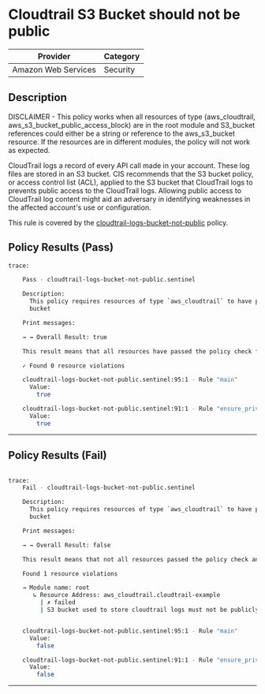 # Cloudtrail S3 Bucket should not be public

| Provider            | Category |
|---------------------|----------|
| Amazon Web Services | Security |

## Description

DISCLAIMER - This policy works when all resources of type (aws_cloudtrail, aws_s3_bucket_public_access_block) are in the root module
and S3_bucket references could either be a string or reference to the aws_s3_bucket resource.
If the resources are in different modules, the policy will not work as expected. 

CloudTrail logs a record of every API call made in your account. These log files are stored in an S3 bucket. 
CIS recommends that the S3 bucket policy, or access control list (ACL), applied to the S3 bucket that CloudTrail 
logs to prevents public access to the CloudTrail logs. 
Allowing public access to CloudTrail log content might aid an adversary in identifying weaknesses in 
the affected account's use or configuration.

This rule is covered by the [cloudtrail-logs-bucket-not-public](../../policies/cloudtrail-logs-bucket-not-public.sentinel) policy.

## Policy Results (Pass)
```bash
trace: 

    Pass - cloudtrail-logs-bucket-not-public.sentinel

    Description:
      This policy requires resources of type `aws_cloudtrail` to have private logs
      bucket

    Print messages:

    → → Overall Result: true

    This result means that all resources have passed the policy check for the policy cloudtrail-logs-bucket-not-public.

    ✓ Found 0 resource violations

    cloudtrail-logs-bucket-not-public.sentinel:95:1 - Rule "main"
      Value:
        true

    cloudtrail-logs-bucket-not-public.sentinel:91:1 - Rule "ensure_private_logs_bucket"
      Value:
        true
```
---

## Policy Results (Fail)
```bash

trace:
    Fail - cloudtrail-logs-bucket-not-public.sentinel

    Description:
      This policy requires resources of type `aws_cloudtrail` to have private logs
      bucket

    Print messages:

    → → Overall Result: false

    This result means that not all resources passed the policy check and the protected behavior is not allowed for the policy cloudtrail-logs-bucket-not-public.

    Found 1 resource violations

    → Module name: root
       ↳ Resource Address: aws_cloudtrail.cloudtrail-example
         | ✗ failed
         | S3 bucket used to store cloudtrail logs must not be publicly accessible. Refer to https://docs.aws.amazon.com/securityhub/latest/userguide/cloudtrail-controls.html#cloudtrail-6 for more details.


    cloudtrail-logs-bucket-not-public.sentinel:95:1 - Rule "main"
      Value:
        false

    cloudtrail-logs-bucket-not-public.sentinel:91:1 - Rule "ensure_private_logs_bucket"
      Value:
        false
```

---